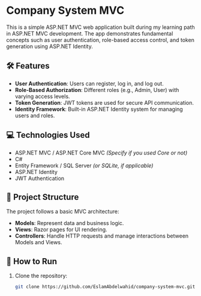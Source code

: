 # Company System MVC

This is a simple ASP.NET MVC web application built during my learning path in ASP.NET MVC development. The app demonstrates fundamental concepts such as user authentication, role-based access control, and token generation using ASP.NET Identity.

## 🛠️ Features

- **User Authentication**: Users can register, log in, and log out.
- **Role-Based Authorization**: Different roles (e.g., Admin, User) with varying access levels.
- **Token Generation**: JWT tokens are used for secure API communication.
- **Identity Framework**: Built-in ASP.NET Identity system for managing users and roles.

## 💻 Technologies Used

- ASP.NET MVC / ASP.NET Core MVC *(Specify if you used Core or not)*
- C#
- Entity Framework / SQL Server *(or SQLite, if applicable)*
- ASP.NET Identity
- JWT Authentication

## 📁 Project Structure

The project follows a basic MVC architecture:
- **Models**: Represent data and business logic.
- **Views**: Razor pages for UI rendering.
- **Controllers**: Handle HTTP requests and manage interactions between Models and Views.

## 🚀 How to Run

1. Clone the repository:
   ```bash
   git clone https://github.com/EslamAbdelwahid/company-system-mvc.git 
